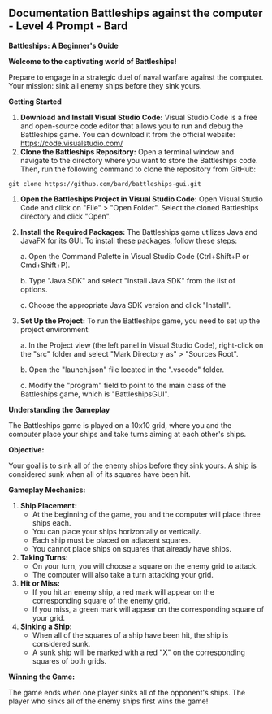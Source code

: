 ## Documentation Battleships against the computer - Level 4 Prompt - Bard

**Battleships: A Beginner's Guide**

**Welcome to the captivating world of Battleships!**

Prepare to engage in a strategic duel of naval warfare against the computer. Your mission: sink all enemy ships before they sink yours.

**Getting Started**

1. **Download and Install Visual Studio Code:** Visual Studio Code is a free and open-source code editor that allows you to run and debug the Battleships game. You can download it from the official website: https://code.visualstudio.com/
2. **Clone the Battleships Repository:** Open a terminal window and navigate to the directory where you want to store the Battleships code. Then, run the following command to clone the repository from GitHub:

`git clone https://github.com/bard/battleships-gui.git`

1. **Open the Battleships Project in Visual Studio Code:** Open Visual Studio Code and click on "File" > "Open Folder". Select the cloned Battleships directory and click "Open".
2. **Install the Required Packages:** The Battleships game utilizes Java and JavaFX for its GUI. To install these packages, follow these steps:
    
    a. Open the Command Palette in Visual Studio Code (Ctrl+Shift+P or Cmd+Shift+P).
    
    b. Type "Java SDK" and select "Install Java SDK" from the list of options.
    
    c. Choose the appropriate Java SDK version and click "Install".
    
3. **Set Up the Project:** To run the Battleships game, you need to set up the project environment:
    
    a. In the Project view (the left panel in Visual Studio Code), right-click on the "src" folder and select "Mark Directory as" > "Sources Root".
    
    b. Open the "launch.json" file located in the ".vscode" folder.
    
    c. Modify the "program" field to point to the main class of the Battleships game, which is "BattleshipsGUI".
    

**Understanding the Gameplay**

The Battleships game is played on a 10x10 grid, where you and the computer place your ships and take turns aiming at each other's ships.

**Objective:**

Your goal is to sink all of the enemy ships before they sink yours. A ship is considered sunk when all of its squares have been hit.

**Gameplay Mechanics:**

1. **Ship Placement:**
    - At the beginning of the game, you and the computer will place three ships each.
    - You can place your ships horizontally or vertically.
    - Each ship must be placed on adjacent squares.
    - You cannot place ships on squares that already have ships.
2. **Taking Turns:**
    - On your turn, you will choose a square on the enemy grid to attack.
    - The computer will also take a turn attacking your grid.
3. **Hit or Miss:**
    - If you hit an enemy ship, a red mark will appear on the corresponding square of the enemy grid.
    - If you miss, a green mark will appear on the corresponding square of your grid.
4. **Sinking a Ship:**
    - When all of the squares of a ship have been hit, the ship is considered sunk.
    - A sunk ship will be marked with a red "X" on the corresponding squares of both grids.

**Winning the Game:**

The game ends when one player sinks all of the opponent's ships. The player who sinks all of the enemy ships first wins the game!